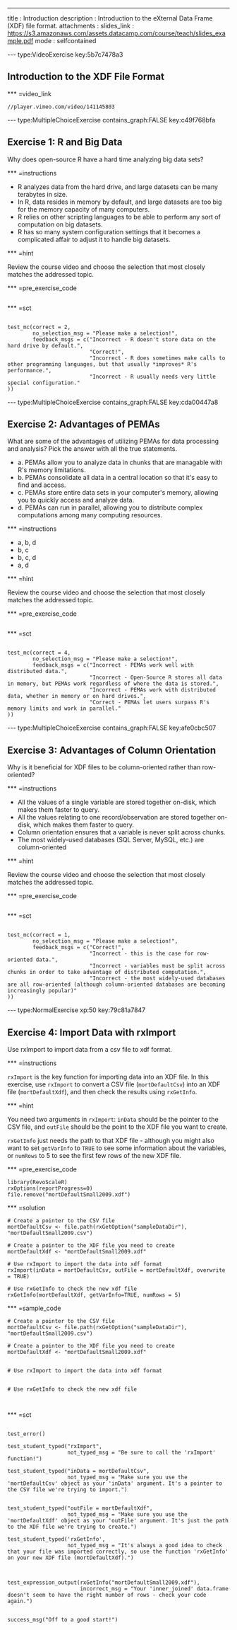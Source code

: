 ---
title       : Introduction
description : Introduction to the eXternal Data Frame (XDF) file format.
attachments :
  slides_link : https://s3.amazonaws.com/assets.datacamp.com/course/teach/slides_example.pdf
mode        : selfcontained



--- type:VideoExercise key:5b7c7478a3

## Introduction to the XDF File Format 

*** =video_link

```{r,eval=FALSE}
//player.vimeo.com/video/141145803
```






--- type:MultipleChoiceExercise contains_graph:FALSE key:c49f768bfa

## Exercise 1: R and Big Data

Why does open-source R have a hard time analyzing big data sets?

*** =instructions

- R analyzes data from the hard drive, and large datasets can be many terabytes in size.
- In R, data resides in memory by default, and large datasets are too big for the memory capacity of many computers.
- R relies on other scripting languages to be able to perform any sort of computation on big datasets. 
- R has so many system configuration settings that it becomes a complicated affair to adjust it to handle big datasets. 

*** =hint

Review the course video and choose the selection that most closely matches the addressed topic.

*** =pre_exercise_code

```{r,eval=FALSE}
```

*** =sct

```{r,eval=FALSE}

test_mc(correct = 2, 
        no_selection_msg = "Please make a selection!", 
        feedback_msgs = c("Incorrect - R doesn't store data on the hard drive by default.",
                          "Correct!",
                          "Incorrect - R does sometimes make calls to other programming languages, but that usually *improves* R's performance.",
                          "Incorrect - R usually needs very little special configuration."
))

```






--- type:MultipleChoiceExercise contains_graph:FALSE key:cda00447a8

## Exercise 2: Advantages of PEMAs

What are some of the advantages of utilizing PEMAs for data processing and 
analysis? Pick the answer with all the true statements.

- a. PEMAs allow you to analyze data in chunks that are managable with R's memory limitations.
- b. PEMAs consolidate all data in a central location so that it's easy to find and access. 
- c. PEMAs store entire data sets in your computer's memory, allowing you to quickly access and analyze data.
- d. PEMAs can run in parallel, allowing you to distribute complex computations among many computing resources.


*** =instructions
- a, b, d
- b, c
- b, c, d
- a, d

*** =hint

Review the course video and choose the selection that most closely matches the addressed topic.

*** =pre_exercise_code

```{r,eval=FALSE}
```

*** =sct

```{r,eval=FALSE}

test_mc(correct = 4, 
        no_selection_msg = "Please make a selection!", 
        feedback_msgs = c("Incorrect - PEMAs work well with distributed data.",
                          "Incorrect - Open-Source R stores all data in memory, but PEMAs work regardless of where the data is stored.",
                          "Incorrect - PEMAs work with distributed data, whether in memory or on hard drives.",
                          "Correct - PEMAs let users surpass R's memory limits and work in parallel."
))

```






--- type:MultipleChoiceExercise contains_graph:FALSE key:afe0cbc507

## Exercise 3: Advantages of Column Orientation

Why is it beneficial for XDF files to be column-oriented rather than row-oriented?


*** =instructions

- All the values of a single variable are stored together on-disk, which makes 
  them faster to query.
- All the values relating to one record/observation are stored together on-disk, 
  which makes them faster to query.
- Column orientation ensures that a variable is never split across chunks.
- The most widely-used databases (SQL Server, MySQL, etc.) are column-oriented


*** =hint

Review the course video and choose the selection that most closely matches the addressed topic.

*** =pre_exercise_code

```{r,eval=FALSE}
```

*** =sct

```{r,eval=FALSE}

test_mc(correct = 1, 
        no_selection_msg = "Please make a selection!", 
        feedback_msgs = c("Correct!",
                          "Incorrect - this is the case for row-oriented data.",
                          "Incorrect - variables must be split across chunks in order to take advantage of distributed computation.",
                          "Incorrect - the most widely-used databases are all row-oriented (although column-oriented databases are becoming increasingly popular)"
))

```








--- type:NormalExercise xp:50 key:79c81a7847

## Exercise 4: Import Data with rxImport

Use rxImport to import data from a csv file to xdf format.

*** =instructions

`rxImport` is the key function for importing data into an XDF file. In this
exercise, use `rxImport` to convert a CSV file (`mortDefaultCsv`) into an XDF
file (`mortDefaultXdf`), and then check the results using `rxGetInfo`.


*** =hint

You need two arguments in `rxImport`: `inData` should be the pointer to the CSV
file, and `outFile` should be the point to the XDF file you want to create.

`rxGetInfo` just needs the path to that XDF file - although you might also want
to set `getVarInfo` to `TRUE` to see some information about the variables, or
`numRows` to 5 to see the first few rows of the new XDF file.



*** =pre_exercise_code
```{r,eval=FALSE}
library(RevoScaleR)
rxOptions(reportProgress=0)
file.remove("mortDefaultSmall2009.xdf")
```

*** =solution
```{r, eval=FALSE}
# Create a pointer to the CSV file
mortDefaultCsv <- file.path(rxGetOption("sampleDataDir"), "mortDefaultSmall2009.csv")

# Create a pointer to the XDF file you need to create
mortDefaultXdf <- "mortDefaultSmall2009.xdf"

# Use rxImport to import the data into xdf format
rxImport(inData = mortDefaultCsv, outFile = mortDefaultXdf, overwrite = TRUE)

# Use rxGetInfo to check the new xdf file
rxGetInfo(mortDefaultXdf, getVarInfo=TRUE, numRows = 5)
```

*** =sample_code
```{r, eval=FALSE}
# Create a pointer to the CSV file
mortDefaultCsv <- file.path(rxGetOption("sampleDataDir"), "mortDefaultSmall2009.csv")

# Create a pointer to the XDF file you need to create
mortDefaultXdf <- "mortDefaultSmall2009.xdf"


# Use rxImport to import the data into xdf format


# Use rxGetInfo to check the new xdf file



```

*** =sct

```{r,eval=FALSE}

test_error()

test_student_typed("rxImport",
                   not_typed_msg = "Be sure to call the 'rxImport' function!")

test_student_typed("inData = mortDefaultCsv",
                   not_typed_msg = "Make sure you use the 'mortDefaultCsv' object as your 'inData' argument. It's a pointer to the CSV file we're trying to import.")


test_student_typed("outFile = mortDefaultXdf",
                   not_typed_msg = "Make sure you use the 'mortDefaultXdf' object as your 'outFile' argument. It's just the path to the XDF file we're trying to create.")

test_student_typed('rxGetInfo',
                   not_typed_msg = "It's always a good idea to check that your file was imported correctly, so use the function 'rxGetInfo' on your new XDF file (mortDefaultXdf).")



test_expression_output(rxGetInfo("mortDefaultSmall2009.xdf"),
                       incorrect_msg = "Your 'inner_joined' data.frame doesn't seem to have the right number of rows - check your code again.")


success_msg("Off to a good start!")


```




















